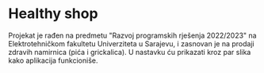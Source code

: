 # Healthy shop


Projekat je rađen na predmetu "Razvoj programskih rješenja 2022/2023" na Elektrotehničkom fakultetu Univerziteta u Sarajevu,
i zasnovan je na prodaji zdravih namirnica (pića i grickalica).
U nastavku ću prikazati kroz par slika kako aplikacija funkcioniše.

